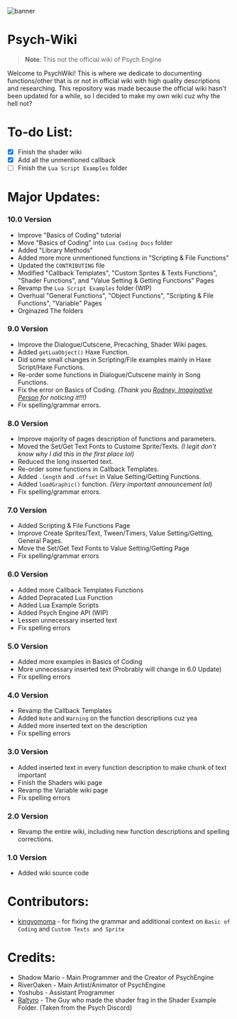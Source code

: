 ![banner](https://user-images.githubusercontent.com/101881784/186165593-7f234ba2-093d-4754-8062-6afe002e93a4.png)

# Psych-Wiki
> **Note**: This not the official wiki of Psych Engine

Welcome to PsychWiki! This is where we dedicate to documenting functions/other that is or not in official wiki with high quality descriptions and researching. This repository was made because the official wiki hasn't been updated for a while, so I decided to make my own wiki cuz why the hell not?

# To-do List:
- [x] Finish the shader wiki
- [x] Add all the unmentioned callback
- [ ] Finish the `Lua Script Examples` folder

# Major Updates:
### 10.0 Version
- Improve "Basics of Coding" tutorial
- Move "Basics of Coding" into `Lua Coding Docs` folder
- Added "Library Methods"
- Added more more unmentioned functions in "Scripting & File Functions"
- Updated the `CONTRIBUTING` file
- Modified "Callback Templates", "Custom Sprites & Texts Functions", "Shader Functions", and "Value Setting & Getting Functions" Pages
- Revamp the `Lua Script Examples` folder (WIP)
- Overhual "General Functions", "Object Functions", "Scripting & File Functions", "Variable" Pages
- Orginazed The folders

### 9.0 Version
- Improve the Dialogue/Cutscene, Precaching, Shader Wiki pages.
- Added `getLuaObject()` Haxe Function.
- Did some small changes in Scripting/File examples mainly in Haxe Script/Haxe Functions.
- Re-order some functions in Dialogue/Cutscene mainly in Song Functions.
- Fix the error on Basics of Coding. _(Thank you [Rodney, Imaginative Person](https://github.com/RodneyAnImaginativePerson) for noticing it!!!)_
- Fix spelling/grammar errors.

### 8.0 Version
- Improve majority of pages description of functions and parameters.
- Moved the Set/Get Text Fonts to Custome Sprite/Texts. _(I legit don't know why I did this in the first place lol)_
- Reduced the long insserted text.
- Re-order some functions in Callback Templates.
- Added `.length` and `.offset` in Value Setting/Getting Functions.
- Added `loadGraphic()` function. _(Very important announcement lol)_
- Fix spelling/grammar errors.

### 7.0 Version
- Added Scripting & File Functions Page
- Improve Create Sprites/Text, Tween/Timers, Value Setting/Getting, General Pages.
- Move the Set/Get Text Fonts to Value Setting/Getting Page
- Fix spelling/grammar errors

### 6.0 Version
- Added more Callback Templates Functions
- Added Depracated Lua Function
- Added Lua Example Scripts
- Added Psych Engine API (WIP)
- Lessen unnecessary inserted text
- Fix spelling errors

### 5.0 Version
- Added more examples in Basics of Coding
- More unnecessary inserted text (Probrably will change in 6.0 Update)
- Fix spelling errors

### 4.0 Version
- Revamp the Callback Templates
- Added `Note` and `Warning` on the function descriptions cuz yea 
- Added more inserted text on the description
- Fix spelling errors

### 3.0 Version
- Added inserted text in every function description to make chunk of text important
- Finish the Shaders wiki page
- Revamp the Variable wiki page
- Fix spelling errors

### 2.0 Version
- Revamp the entire wiki, including new function descriptions and spelling corrections.

### 1.0 Version
- Added wiki source code

# Contributors:
- [kingyomoma](https://github.com/kingyomoma) - for fixing the grammar and additional context on `Basic of Coding` and `Custom Texts and Sprite`

# Credits:
- Shadow Mario - Main Programmer and the Creator of PsychEngine
- RiverOaken - Main Artist/Animator of PsychEngine
- Yoshubs - Assistant Programmer
- [Raltyro](https://github.com/Raltyro) - The Guy who made the shader frag in the Shader Example Folder. (Taken from the Psych Discord)